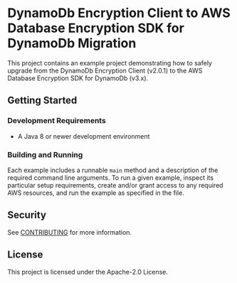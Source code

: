 # DynamoDb Encryption Client to AWS Database Encryption SDK for DynamoDb Migration

This project contains an example project demonstrating how to safely upgrade
from the DynamoDb Encryption Client (v2.0.1) to the AWS Database Encryption SDK for DynamoDb (v3.x).

## Getting Started

### Development Requirements

* A Java 8 or newer development environment

### Building and Running

Each example includes a runnable `main` method
and a description of the required command line arguments.
To run a given example, inspect its particular setup requirements,
create and/or grant access to any required AWS resources,
and run the example as specified in the file.

## Security

See [CONTRIBUTING](CONTRIBUTING.md#security-issue-notifications) for more information.

## License

This project is licensed under the Apache-2.0 License.

